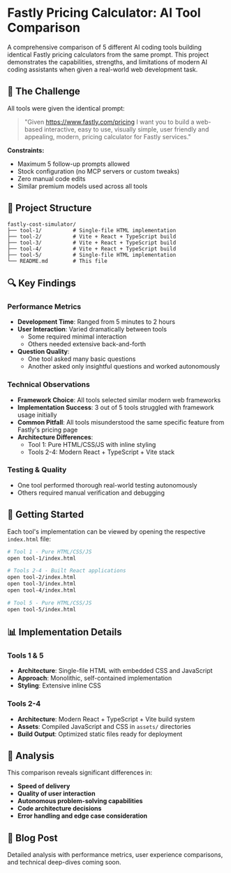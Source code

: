 # Fastly Pricing Calculator: AI Tool Comparison

A comprehensive comparison of 5 different AI coding tools building identical Fastly pricing calculators from the same prompt. This project demonstrates the capabilities, strengths, and limitations of modern AI coding assistants when given a real-world web development task.

## 🎯 The Challenge

All tools were given the identical prompt:

> "Given https://www.fastly.com/pricing I want you to build a web-based interactive, easy to use, visually simple, user friendly and appealing, modern, pricing calculator for Fastly services."

**Constraints:**
- Maximum 5 follow-up prompts allowed
- Stock configuration (no MCP servers or custom tweaks)
- Zero manual code edits
- Similar premium models used across all tools

## 📁 Project Structure

```
fastly-cost-simulator/
├── tool-1/          # Single-file HTML implementation
├── tool-2/          # Vite + React + TypeScript build
├── tool-3/          # Vite + React + TypeScript build  
├── tool-4/          # Vite + React + TypeScript build
├── tool-5/          # Single-file HTML implementation
└── README.md        # This file
```

## 🔍 Key Findings

### Performance Metrics
- **Development Time**: Ranged from 5 minutes to 2 hours
- **User Interaction**: Varied dramatically between tools
  - Some required minimal interaction
  - Others needed extensive back-and-forth
- **Question Quality**: 
  - One tool asked many basic questions
  - Another asked only insightful questions and worked autonomously

### Technical Observations
- **Framework Choice**: All tools selected similar modern web frameworks
- **Implementation Success**: 3 out of 5 tools struggled with framework usage initially
- **Common Pitfall**: All tools misunderstood the same specific feature from Fastly's pricing page
- **Architecture Differences**: 
  - Tool 1: Pure HTML/CSS/JS with inline styling
  - Tools 2-4: Modern React + TypeScript + Vite stack

### Testing & Quality
- One tool performed thorough real-world testing autonomously
- Others required manual verification and debugging

## 🚀 Getting Started

Each tool's implementation can be viewed by opening the respective `index.html` file:

```bash
# Tool 1 - Pure HTML/CSS/JS
open tool-1/index.html

# Tools 2-4 - Built React applications
open tool-2/index.html
open tool-3/index.html
open tool-4/index.html

# Tool 5 - Pure HTML/CSS/JS
open tool-5/index.html
```

## 📊 Implementation Details

### Tools 1 & 5
- **Architecture**: Single-file HTML with embedded CSS and JavaScript
- **Approach**: Monolithic, self-contained implementation
- **Styling**: Extensive inline CSS

### Tools 2-4
- **Architecture**: Modern React + TypeScript + Vite build system
- **Assets**: Compiled JavaScript and CSS in `assets/` directories
- **Build Output**: Optimized static files ready for deployment

## 🔬 Analysis

This comparison reveals significant differences in:
- **Speed of delivery**
- **Quality of user interaction**
- **Autonomous problem-solving capabilities**
- **Code architecture decisions**
- **Error handling and edge case consideration**

## 📝 Blog Post

Detailed analysis with performance metrics, user experience comparisons, and technical deep-dives coming soon.
